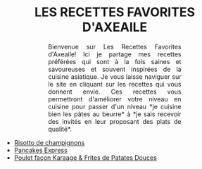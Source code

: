<div style="position: fixed; top: 0; left: 0; width: 200px; height: 100vh; background-image: url('photocuisine.jpeg');">
</div>
<div style="position: fixed; top: 0; right: 0; width: 200px; height: 100vh; background-image: url('dinnertable.jpeg');">
</div>

<div style="text-align: center;">
  <h1>LES RECETTES FAVORITES D'AXEAILE</h1>
</div>

<p style="margin-left: 20%; margin-right: 20%; text-align: justify;">
        Bienvenue sur Les Recettes Favorites d'Axeaile! Ici je partage mes recettes préférées qui sont à la fois saines et savoureuses et souvent inspirées de la cuisine asiatique. Je vous laisse naviguer sur le site en cliquant sur les recettes qui vous donnent envie. Ces recettes vous permettront d'améliorer votre niveau en cuisine pour passer d'un niveau *je cuisine bien les pâtes au beurre* à *je sais recevoir des invités en leur proposant des plats de qualité*. 
</p>

- [Risotto de champignons][id] 
- [Pancakes Express][id1] 
- [Poulet façon Karaage & Frites de Patates Douces][id2]

[id]: risotto.md
[id1]: pancakesexpress.md
[id2]: poulet.md
